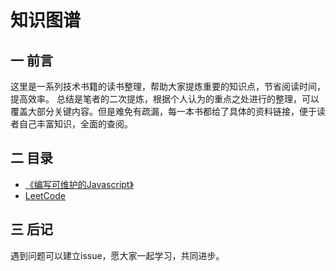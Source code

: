 知识图谱
===========

一 前言
-----------

这里是一系列技术书籍的读书整理，帮助大家提炼重要的知识点，节省阅读时间，提高效率。
总结是笔者的二次提炼，根据个人认为的重点之处进行的整理，可以覆盖大部分关键内容。但是难免有疏漏，每一本书都给了具体的资料链接，便于读者自己丰富知识，全面的查阅。

二 目录
------------

- [《编写可维护的Javascript》](/编写可维护的Javascript/index.md)
- [LeetCode](/LeetCode/index.md)

三 后记
-------------

遇到问题可以建立issue，愿大家一起学习，共同进步。
